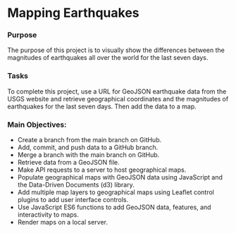 # Mapping Earthquakes

### Purpose
The purpose of this project is to visually show the differences between the magnitudes of earthquakes all over the world for the last seven days.

### Tasks
To complete this project, use a URL for GeoJSON earthquake data from the USGS website and retrieve geographical coordinates and the magnitudes of earthquakes for the last seven days. Then add the data to a map.



### Main Objectives: 
* Create a branch from the main branch on GitHub.
* Add, commit, and push data to a GitHub branch.
* Merge a branch with the main branch on GitHub.
* Retrieve data from a GeoJSON file.
* Make API requests to a server to host geographical maps.
* Populate geographical maps with GeoJSON data using JavaScript and the Data-Driven Documents (d3) library.
* Add multiple map layers to geographical maps using Leaflet control plugins to add user interface controls.
* Use JavaScript ES6 functions to add GeoJSON data, features, and interactivity to maps.
* Render maps on a local server.



